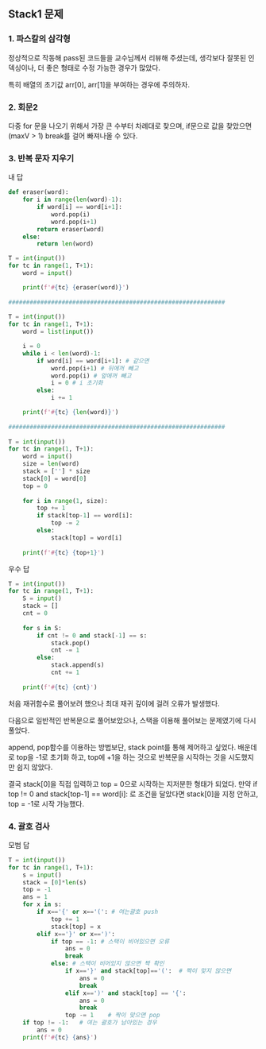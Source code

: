 ## Stack1 문제

### 1. 파스칼의 삼각형

정상적으로 작동해 pass된 코드들을 교수님께서 리뷰해 주셨는데, 생각보다 잘못된 인덱싱이나, 더 좋은 형태로 수정 가능한 경우가 많았다.

특히 배열의 초기값 arr[0], arr[1]을 부여하는 경우에 주의하자.



### 2. 회문2

다중 for 문을 나오기 위해서 가장 큰 수부터 차례대로 찾으며, if문으로 값을 찾았으면(maxV > 1) break를 걸어 빠져나올 수 있다.



### 3.  반복 문자 지우기

내 답

```python
def eraser(word):
	for i in range(len(word)-1):
    	if word[i] == word[i+1]:
        	word.pop(i)
            word.pop(i+1)
        return eraser(word)
    else:
        return len(word)

T = int(input())
for tc in range(1, T+1):
    word = input()

    print(f'#{tc} {eraser(word)}')
 
#############################################################
 
T = int(input())
for tc in range(1, T+1):
    word = list(input())

    i = 0
    while i < len(word)-1:
        if word[i] == word[i+1]: # 같으면
            word.pop(i+1) # 뒤에꺼 빼고
            word.pop(i) # 앞에꺼 빼고
            i = 0 # i 초기화
        else:
            i += 1

	print(f'#{tc} {len(word)}')
    
#############################################################
 
T = int(input())
for tc in range(1, T+1):
    word = input()
    size = len(word)
    stack = [''] * size
    stack[0] = word[0]
    top = 0
 
    for i in range(1, size):
        top += 1
        if stack[top-1] == word[i]:
            top -= 2
        else:
            stack[top] = word[i]
 
    print(f'#{tc} {top+1}')
```

우수 답

```python
T = int(input())
for tc in range(1, T+1):
    S = input()
    stack = []
    cnt = 0
 
    for s in S:
        if cnt != 0 and stack[-1] == s:
            stack.pop()
            cnt -= 1
        else:
            stack.append(s)
            cnt += 1
 
    print(f'#{tc} {cnt}')
```

처음 재귀함수로 풀어보려 했으나 최대 재귀 깊이에 걸려 오류가 발생했다.

다음으로 일반적인 반복문으로 풀어보았으나, 스택을 이용해 풀어보는 문제였기에 다시 풀었다.

append, pop함수를 이용하는 방법보단, stack point를 통해 제어하고 싶었다. 배운데로 top을 -1로 초기화 하고, top에 +1을 하는 것으로 반복문을 시작하는 것을 시도했지만 쉽지 않았다.

결국 stack[0]을 직접 입력하고 top = 0으로 시작하는 지저분한 형태가 되었다. 만약 if top != 0 and stack[top-1] == word[i]: 로 조건을 달았다면 stack[0]을 지정 안하고, top = -1로 시작 가능했다.



### 4. 괄호 검사

모범 답

```python
T = int(input())
for tc in range(1, T+1):
    s = input()
    stack = [0]*len(s)
    top = -1
    ans = 1
    for x in s:
        if x=='{' or x=='(': # 여는괄호 push
            top += 1
            stack[top] = x
        elif x=='}' or x==')':
            if top == -1: # 스택이 비어있으면 오류
                ans = 0
                break
            else: # 스택이 비어있지 않으면 짝 확인
                if x=='}' and stack[top]=='(':  # 짝이 맞지 않으면
                    ans = 0
                    break
                elif x==')' and stack[top] == '{':
                    ans = 0
                    break
                top -= 1    # 짝이 맞으면 pop
    if top != -1:   # 여는 괄호가 남아있는 경우
        ans = 0
    print(f'#{tc} {ans}')
```

